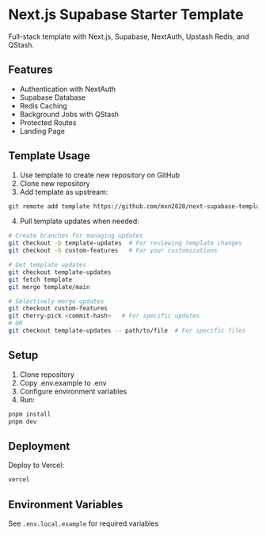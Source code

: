 # Next.js Supabase Starter Template

Full-stack template with Next.js, Supabase, NextAuth, Upstash Redis, and QStash.

## Features
- Authentication with NextAuth 
- Supabase Database
- Redis Caching
- Background Jobs with QStash
- Protected Routes
- Landing Page

## Template Usage
1. Use template to create new repository on GitHub
2. Clone new repository
3. Add template as upstream:
```bash
git remote add template https://github.com/mxn2020/next-supabase-template.git
```
4. Pull template updates when needed:
```bash
# Create branches for managing updates
git checkout -b template-updates  # For reviewing template changes
git checkout -b custom-features   # For your customizations

# Get template updates
git checkout template-updates
git fetch template
git merge template/main

# Selectively merge updates
git checkout custom-features
git cherry-pick <commit-hash>   # For specific updates
# OR
git checkout template-updates -- path/to/file  # For specific files
```

## Setup
1. Clone repository 
2. Copy .env.example to .env
3. Configure environment variables
4. Run:
```bash
pnpm install
pnpm dev
```

## Deployment
Deploy to Vercel:
```bash
vercel
```

## Environment Variables
See `.env.local.example` for required variables